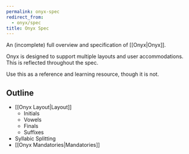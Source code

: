 ```yaml
---
permalink: onyx-spec
redirect_from:
  - onyx/spec
title: Onyx Spec
---
```

An (incomplete) full overview and specification of [[Onyx|Onyx]].

Onyx is designed to support multiple layouts and user accommodations. This is reflected throughout the spec.

Use this as a reference and learning resource, though it is not.

## Outline

- [[Onyx Layout|Layout]]
  - Initials
  - Vowels
  - Finals
  - Suffixes
- Syllabic Splitting
- [[Onyx Mandatories|Mandatories]]
